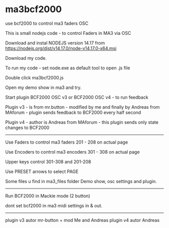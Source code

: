 # ma3bcf2000
use bcf2000 to control ma3 faders OSC


This is small nodejs code - to control Faders in MA3 via OSC

Download and instal NODEJS version 14.17 from https://nodejs.org/dist/v14.17.0/node-v14.17.0-x64.msi

Download my code.


To run my code - set node.exe as default tool to open .js file

Double click ma3bcf2000.js

Open my demo show in ma3 and try.

Start plugin BCF2000 OSC v3 or BCF2000 OSC v4 - to run feedback 

Plugin v3 - is from mr.button - modified by me and finally by Andreas from MAforum - plugin sends feedback to BCF2000 every half second

Plugin v4 - author is Andreas from MAforum - this plugin sends only state changes to BCF2000

---


Use Faders to control ma3 faders 201 - 208 on actual page

Use Encoders to control ma3 encoders 301 - 308 on actual page

Upper keys control 301-308 and 201-208

Use PRESET arrows to select PAGE


Some files u find in ma3_files folder
Demo show, osc settings and plugin.


---- 
Run BCF2000 in Mackie mode (2 button)

dont set bcf2000 in ma3 midi settings in & out.


------
plugin v3 autor mr-button + mod Me and Andreas
plugin v4 autor Andreas


